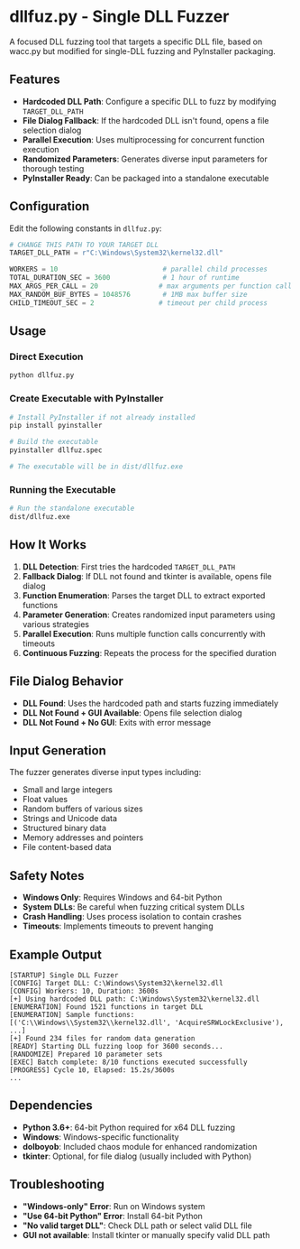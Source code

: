 # dllfuz.py - Single DLL Fuzzer

A focused DLL fuzzing tool that targets a specific DLL file, based on wacc.py but modified for single-DLL fuzzing and PyInstaller packaging.

## Features

- **Hardcoded DLL Path**: Configure a specific DLL to fuzz by modifying `TARGET_DLL_PATH`
- **File Dialog Fallback**: If the hardcoded DLL isn't found, opens a file selection dialog
- **Parallel Execution**: Uses multiprocessing for concurrent function execution
- **Randomized Parameters**: Generates diverse input parameters for thorough testing
- **PyInstaller Ready**: Can be packaged into a standalone executable

## Configuration

Edit the following constants in `dllfuz.py`:

```python
# CHANGE THIS PATH TO YOUR TARGET DLL
TARGET_DLL_PATH = r"C:\Windows\System32\kernel32.dll"

WORKERS = 10                          # parallel child processes
TOTAL_DURATION_SEC = 3600             # 1 hour of runtime
MAX_ARGS_PER_CALL = 20               # max arguments per function call
MAX_RANDOM_BUF_BYTES = 1048576        # 1MB max buffer size
CHILD_TIMEOUT_SEC = 2                # timeout per child process
```

## Usage

### Direct Execution
```bash
python dllfuz.py
```

### Create Executable with PyInstaller
```bash
# Install PyInstaller if not already installed
pip install pyinstaller

# Build the executable
pyinstaller dllfuz.spec

# The executable will be in dist/dllfuz.exe
```

### Running the Executable
```bash
# Run the standalone executable
dist/dllfuz.exe
```

## How It Works

1. **DLL Detection**: First tries the hardcoded `TARGET_DLL_PATH`
2. **Fallback Dialog**: If DLL not found and tkinter is available, opens file dialog
3. **Function Enumeration**: Parses the target DLL to extract exported functions
4. **Parameter Generation**: Creates randomized input parameters using various strategies
5. **Parallel Execution**: Runs multiple function calls concurrently with timeouts
6. **Continuous Fuzzing**: Repeats the process for the specified duration

## File Dialog Behavior

- **DLL Found**: Uses the hardcoded path and starts fuzzing immediately
- **DLL Not Found + GUI Available**: Opens file selection dialog
- **DLL Not Found + No GUI**: Exits with error message

## Input Generation

The fuzzer generates diverse input types including:
- Small and large integers
- Float values
- Random buffers of various sizes
- Strings and Unicode data
- Structured binary data
- Memory addresses and pointers
- File content-based data

## Safety Notes

- **Windows Only**: Requires Windows and 64-bit Python
- **System DLLs**: Be careful when fuzzing critical system DLLs
- **Crash Handling**: Uses process isolation to contain crashes
- **Timeouts**: Implements timeouts to prevent hanging

## Example Output

```
[STARTUP] Single DLL Fuzzer
[CONFIG] Target DLL: C:\Windows\System32\kernel32.dll
[CONFIG] Workers: 10, Duration: 3600s
[+] Using hardcoded DLL path: C:\Windows\System32\kernel32.dll
[ENUMERATION] Found 1521 functions in target DLL
[ENUMERATION] Sample functions: [('C:\\Windows\\System32\\kernel32.dll', 'AcquireSRWLockExclusive'), ...]
[+] Found 234 files for random data generation
[READY] Starting DLL fuzzing loop for 3600 seconds...
[RANDOMIZE] Prepared 10 parameter sets
[EXEC] Batch complete: 8/10 functions executed successfully
[PROGRESS] Cycle 10, Elapsed: 15.2s/3600s
...
```

## Dependencies

- **Python 3.6+**: 64-bit Python required for x64 DLL fuzzing
- **Windows**: Windows-specific functionality
- **dolboyob**: Included chaos module for enhanced randomization
- **tkinter**: Optional, for file dialog (usually included with Python)

## Troubleshooting

- **"Windows-only" Error**: Run on Windows system
- **"Use 64-bit Python" Error**: Install 64-bit Python
- **"No valid target DLL"**: Check DLL path or select valid DLL file
- **GUI not available**: Install tkinter or manually specify valid DLL path